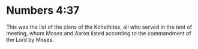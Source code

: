 # Numbers 4:37

This was the list of the clans of the Kohathites, all who served in the tent of meeting, whom Moses and Aaron listed according to the commandment of the Lord by Moses.
